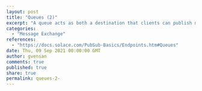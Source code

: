 ```yaml
---
layout: post
title: "Queues (2)"
excerpt: "A queue acts as both a destination that clients can publish messages to, and as an endpoint that clients can bind consumers to and consume messages from. A queue is typically used in a point-to-point (PTP) messaging environment."
categories:
  - "Message Exchange"
references:
  - "https://docs.solace.com/PubSub-Basics/Endpoints.htm#Queues"
date: Thu, 09 Sep 2021 00:00:00 GMT
author: gvensan
comments: true
published: true
share: true
permalink: queues-2-
---
```

